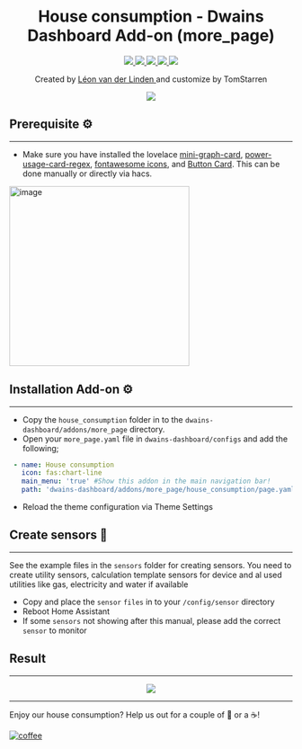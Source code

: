 <h1 align="center">House consumption - Dwains Dashboard Add-on (more_page)</h1> 


<p align="center">
  <a href="https://dwainscheeren.github.io/dwains-lovelace-dashboard/">
    <img src="https://img.shields.io/badge/Dwains%20Dashboard-Default-299ec2.svg" />
  </a>
  <a href="https://github.com/LRvdLinden/house_consumption_dd_addon">
    <img src="https://img.shields.io/github/v/release/LRvdLinden/house_consumption_dd_addon" />
  </a>
      <a href="https://github.com/LRvdLinden/house_consumption_dd_addon/commits">
    <img src="https://img.shields.io/github/last-commit/LRvdLinden/house_consumption_dd_addon.svg?style=plasticr" />
  </a>
    <a href="https://github.com/LRvdLinden/">
    <img src="https://img.shields.io/github/followers/LRvdLinden?style=social" />
  </a>
    </a>
    <a href="https://discord.gg/7yt64uX">
    <img src="https://img.shields.io/discord/688401603811999885" />
  </a>
</p>
<p align="center">Created by <a href="https://github.com/LRvdLinden">Léon van der Linden </a>
and customize by TomStarren</a>
</p> 


<p align="center">
  <img src="https://user-images.githubusercontent.com/77990847/118639513-47c76180-b7d8-11eb-8a56-6c7697135655.png" />
</p>


## Prerequisite ⚙️
---
- Make sure you have installed the lovelace [mini-graph-card](https://github.com/kalkih/mini-graph-card), [power-usage-card-regex](https://github.com/DBa2016/power-usage-card-regex), [fontawesome icons](https://github.com/thomasloven/hass-fontawesome), and [Button Card](https://github.com/custom-cards/button-card). This can be done manually or directly via hacs.

<img width="320" alt="image" src="https://user-images.githubusercontent.com/77990847/118639579-5c0b5e80-b7d8-11eb-83d6-568d89e8a0cc.png">


## Installation Add-on ⚙️
---
- Copy the `house_consumption` folder in to the `dwains-dashboard/addons/more_page` directory.
- Open your `more_page.yaml` file in `dwains-dashboard/configs` and add the following;
```yaml
 - name: House consumption
   icon: fas:chart-line
   main_menu: 'true' #Show this addon in the main navigation bar!
   path: 'dwains-dashboard/addons/more_page/house_consumption/page.yaml'
```
- Reload the theme configuration via Theme Settings

## Create sensors 🔧
---
See the example files in the `sensors` folder for creating sensors. You need to create utility sensors, calculation template sensors for device and al used utilities like gas, electricity  and water if available
- Copy and place the `sensor` `files` in to your `/config/sensor` directory
- Reboot Home Assistant
- If some `sensors` not showing after this manual, please add the correct `sensor` to monitor



## Result
---
<p align="center">
  <img src="https://user-images.githubusercontent.com/77990847/118639513-47c76180-b7d8-11eb-8a56-6c7697135655.png" />
</p>


---
Enjoy our house consumption? Help us out for a couple of :beers: or a :coffee:!

[![coffee](https://www.buymeacoffee.com/assets/img/custom_images/black_img.png)](https://www.buymeacoffee.com/LRvdLinden)
